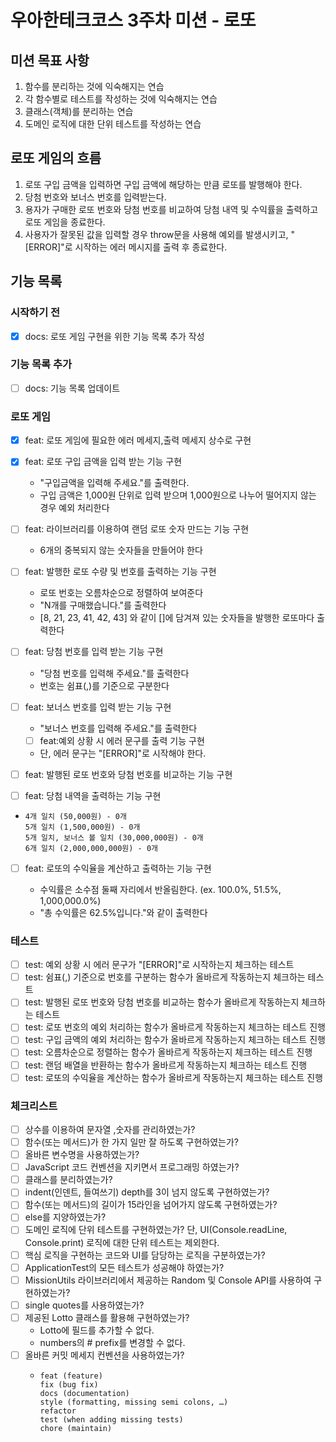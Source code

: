 # 우아한테크코스 3주차 미션 - 로또

## 미션 목표 사항

1. 함수를 분리하는 것에 익숙해지는 연습
2. 각 함수별로 테스트를 작성하는 것에 익숙해지는 연습
3. 클래스(객체)를 분리하는 연습
4. 도메인 로직에 대한 단위 테스트를 작성하는 연습

## 로또 게임의 흐름

1. 로또 구입 금액을 입력하면 구입 금액에 해당하는 만큼 로또를 발행해야 한다.
2. 당첨 번호와 보너스 번호를 입력받는다.
3. 용자가 구매한 로또 번호와 당첨 번호를 비교하여 당첨 내역 및 수익률을 출력하고 로또 게임을 종료한다.
4. 사용자가 잘못된 값을 입력할 경우 throw문을 사용해 예외를 발생시키고, "[ERROR]"로 시작하는 에러 메시지를 출력 후 종료한다.

## 기능 목록

### 시작하기 전

- [x] docs: 로또 게임 구현을 위한 기능 목록 추가 작성

### 기능 목록 추가

- [ ] docs: 기능 목록 업데이트

### 로또 게임

- [x] feat: 로또 게임에 필요한 에러 메세지,출력 메세지 상수로 구현
- [x] feat: 로또 구입 금액을 입력 받는 기능 구현
  - "구입금액을 입력해 주세요."를 출력한다.
  - 구입 금액은 1,000원 단위로 입력 받으며 1,000원으로 나누어 떨어지지 않는 경우 예외 처리한다
- [ ] feat: 라이브러리를 이용하여 랜덤 로또 숫자 만드는 기능 구현
  - 6개의 중복되지 않는 숫자들을 만들어야 한다
- [ ] feat: 발행한 로또 수량 및 번호를 출력하는 기능 구현
  - 로또 번호는 오름차순으로 정렬하여 보여준다
  - "N개를 구매했습니다."를 출력한다
  - [8, 21, 23, 41, 42, 43] 와 같이 []에 담겨져 있는 숫자들을 발행한 로또마다 출력한다
- [ ] feat: 당첨 번호를 입력 받는 기능 구현
  - "당첨 번호를 입력해 주세요."를 출력한다
  - 번호는 쉼표(,)를 기준으로 구분한다
- [ ] feat: 보너스 번호를 입력 받는 기능 구현

  - "보너스 번호를 입력해 주세요."를 출력한다
  - [ ] feat:예외 상황 시 에러 문구를 출력 기능 구현
  - 단, 에러 문구는 "[ERROR]"로 시작해야 한다.

- [ ] feat: 발행된 로또 번호와 당첨 번호를 비교하는 기능 구현
- [ ] feat: 당첨 내역을 출력하는 기능 구현

- ```3개 일치 (5,000원) - 1개
  4개 일치 (50,000원) - 0개
  5개 일치 (1,500,000원) - 0개
  5개 일치, 보너스 볼 일치 (30,000,000원) - 0개
  6개 일치 (2,000,000,000원) - 0개
  ```
- [ ] feat: 로또의 수익율을 계산하고 출력하는 기능 구현

  - 수익률은 소수점 둘째 자리에서 반올림한다. (ex. 100.0%, 51.5%, 1,000,000.0%)
  - "총 수익률은 62.5%입니다."와 같이 출력한다

### 테스트

- [ ] test: 예외 상황 시 에러 문구가 "[ERROR]"로 시작하는지 체크하는 테스트
- [ ] test: 쉼표(,) 기준으로 번호를 구분하는 함수가 올바르게 작동하는지 체크하는 테스트
- [ ] test: 발행된 로또 번호와 당첨 번호를 비교하는 함수가 올바르게 작동하는지 체크하는 테스트
- [ ] test: 로또 번호의 예외 처리하는 함수가 올바르게 작동하는지 체크하는 테스트 진행
- [ ] test: 구입 금액의 예외 처리하는 함수가 올바르게 작동하는지 체크하는 테스트 진행
- [ ] test: 오름차순으로 정렬하는 함수가 올바르게 작동하는지 체크하는 테스트 진행
- [ ] test: 랜덤 배열을 반환하는 함수가 올바르게 작동하는지 체크하는 테스트 진행
- [ ] test: 로또의 수익율을 계산하는 함수가 올바르게 작동하는지 체크하는 테스트 진행

### 체크리스트

- [ ] 상수를 이용하여 문자열 ,숫자를 관리하였는가?
- [ ] 함수(또는 메서드)가 한 가지 일만 잘 하도록 구현하였는가?
- [ ] 올바른 변수명을 사용하였는가?
- [ ] JavaScript 코드 컨벤션을 지키면서 프로그래밍 하였는가?
- [ ] 클래스를 분리하였는가?
- [ ] indent(인덴트, 들여쓰기) depth를 3이 넘지 않도록 구현하였는가?
- [ ] 함수(또는 메서드)의 길이가 15라인을 넘어가지 않도록 구현하였는가?
- [ ] else를 지양하였는가?
- [ ] 도메인 로직에 단위 테스트를 구현하였는가? 단, UI(Console.readLine, Console.print) 로직에 대한 단위 테스트는 제외한다.
- [ ] 핵심 로직을 구현하는 코드와 UI를 담당하는 로직을 구분하였는가?
- [ ] ApplicationTest의 모든 테스트가 성공해야 하였는가?
- [ ] MissionUtils 라이브러리에서 제공하는 Random 및 Console API를 사용하여 구현하였는가?
- [ ] single quotes를 사용하였는가?
- [ ] 제공된 Lotto 클래스를 활용해 구현하였는가?
  - Lotto에 필드를 추가할 수 없다.
  - numbers의 # prefix를 변경할 수 없다.
- [ ] 올바른 커밋 메세지 컨벤션을 사용하였는가?
  - ```
    feat (feature)
    fix (bug fix)
    docs (documentation)
    style (formatting, missing semi colons, …)
    refactor
    test (when adding missing tests)
    chore (maintain)
    ```
